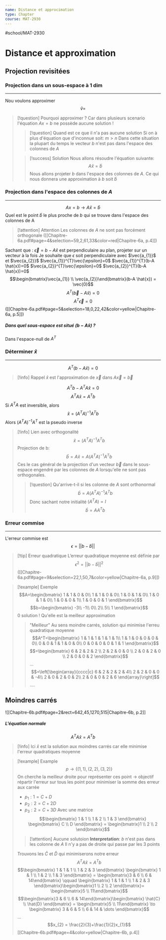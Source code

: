 ```yaml
---
name: Distance et approcimation
type: Chapter
course: MAT-2930
---
```

#school/MAT-2930 

# Distance et approximation

Projection revisitées
---
### Projection dans un sous-espace à 1 dim
---
Nou voulons approximer
$$\hat{v} = $$

> [!question] Pourquoi approximer ?
> Car dans plusieurs scenario l'équation $Ax=b$ ne possède aucune solution !
> > [!question] Quand est ce que il n'a pas aucune solution
> > Si on à plus d'équation que d'inconnue
> > soit: $m > n$
> > Dans cette situation la plupart du temps le vecteur $b$ n'est pas dans l'espace des colonnes de $A$
> 
> > [!success] Solution
> > Nous allons résoudre l'équation suivante:
> > $$A \hat{x} = \hat{b}$$
> > Nous allons projeter $b$ dans l'espace des colonnes de $A$. Ce qui nous donnera une approximation à $b$ soit $\hat{b}$

### Projection dans l'espace des colonnes de $A$
---
$$Ax= b \longrightarrow A \hat{x} = \hat{b}$$
Quel est le point $\hat{b}$ le plus proche de $b$ qui se trouve dans l'espace des colonnes de A
> [!attention] Attention
> Les colonnes de $A$ ne sont pas forcément orthogonale
([[Chapitre-6a.pdf#page=4&selection=59,2,61,33&color=red|Chapitre-6a, p.4]])

Sachant que : $\vec{\epsilon} = b - A \hat{x}$ est perpendiculaire au plan, projeter sur un vecteur à la fois
Je souhaite que $\epsilon$ soit perpendiculaire avec $\vec{a_{1}}$ et $\vec{a_{2}}$
	$\vec{a_{1}}^{T}\vec{\epsilon}=0$
	$\vec{a_{1}}^{T}(b-A \hat{x})=0$
	$\vec{a_{2}}^{T}\vec{\epsilon}=0$
	$\vec{a_{2}}^{T}(b-A \hat{x})=0$
	$$\begin{bmatrix}\vec{a_{1}} \\ \vec{a_{2}}\end{bmatrix}(b-A \hat{x}) = \vec{0}$$
	$$A^{T}(\vec{b}-A \hat{x}) = 0$$
	$$A^{T}\vec{\epsilon} = 0$$
([[Chapitre-6a.pdf#page=5&selection=18,0,22,42&color=yellow|Chapitre-6a, p.5]])

##### Dans quel sous-espace est situé $(b-A \hat{x})$ ?
Dans l'espace-null de $A^T$

### Déterminer $\hat{x}$
---
$$A^T(b-A \hat{x}) = 0$$
> [!info] Rappel
> $\hat{x}$ est l'approximation de $\vec{x}$ dans $A \vec{x} = \vec{b}$

$$A^T b - A^TA \hat{x} = 0$$
$$A^TA \hat{x} = A^T b$$
Si $A^TA$ est inversible, alors $$\hat{x} = (A^TA)^{-1}A^Tb$$
Alors $(A^TA)^{-1}A^T$ est la pseudo inverse

> [!info] Lien avec orthogonalité
> $$\hat{x} = (A^TA)^{-1}A^Tb$$
> Projection de b:
> $$\hat{b} = A \hat{x} = A(A^TA)^{-1}A^Tb$$
> Ces le cas général de la projection d'un vecteur $\vec{b}$ dans le sous-espace engendré par les colonnes de $A$ lorsqu'elle ne sont pas orthogonales.
> > [!question] Qu'arrive-t-il si les colonne de $A$ sont orthonormal
> > $$\hat{b} = A(A^TA)^{-1}A^Tb$$
> > Donc sachant notre initialité $(A^TA) = I$
> > $$\hat{b}=AA^Tb$$

### Erreur commise
---
L'erreur commise est
$$\epsilon = ||b - \hat{b}||$$
> [!tip] Erreur quadratique
> L’erreur quadratique moyenne est définie par 
> $$\epsilon^{2} = ||b - \hat{b}||^{2}$$
> ([[Chapitre-6a.pdf#page=9&selection=22,1,50,7&color=yellow|Chapitre-6a, p.9]])

>[!example] Exemple
> $$A=\begin{bmatrix}
 1 & 1 & 0 & 0\\
 1 & 1 & 0 & 0\\
 1 & 0 & 1 & 0\\
 1 & 0 & 1 & 0\\
 1 & 0 & 0 & 1\\
 1 & 0 & 0 & 1
\end{bmatrix}$$
> $$b=\begin{bmatrix}
 -3\\
 -1\\
 0\\
 2\\
 5\\
 1
\end{bmatrix}$$
> 0 solution !
> Qu'elle est la meilleur approximation
> > "Meilleur" Au sens moindre carrés, solution qui minimise l'erreu quadratique moyenne
>  $$A^T=\begin{bmatrix}
 1 & 1 & 1 & 1 & 1 & 1\\
 1 & 1 & 0 & 0 & 0 & 0\\
 0 & 0 & 1 & 1 & 0 & 0\\
 0 & 0 & 0 & 0 & 1 & 1
\end{bmatrix}$$
> $$=\begin{bmatrix}
 6 & 2 & 2 & 2 \\
 2 & 2 & 0 & 0 \\
 2 & 0 & 2 & 0 \\
 2 & 0 & 0 & 2 
\end{bmatrix}$$
> ...
>  $$=\left[\begin{array}{cccc|c}
 6 & 2 & 2 & 2 & 4\\
 2 & 2 & 0 & 0 & -4\\
 2 & 0 & 2 & 0 & 2\\
 2 & 0 & 0 & 2 & 6 
\end{array}\right]$$
> ....

Moindres carrés
---
![[Chapitre-6b.pdf#page=2&rect=642,45,1270,515|Chapitre-6b, p.2]]

##### L'équation normale
$$A^{T}A \hat{x} = A ^{T}b$$
> [!info] 
> Ici $\hat{x}$ est la solution aux moindres carrés car elle minimise l'erreur quadratiques moyenne

> [!example] Example
>  $$p \to \{(1,1), (2, 2), (3, 2)\}$$
>  On cherche la meilleur droite pour représenter ces point
>  $\to$ objectif répartir l'erreur sur tous les point pour minimiser la somme des erreur aux carrée
>  - $p_{1} : 1 = C + D$
>  - $p_{2} : 2 = C + 2D$
>  - $p_{3} : 2 = C + 3D$
>  Avec une matrice
>  $$\begin{bmatrix} 1 & 1 \\ 1 & 2 \\ 1 & 3 \end{bmatrix} \begin{bmatrix} C \\ D \end{bmatrix} = \begin{bmatrix}1 \\ 2 \\ 2 \end{bmatrix}$$
>  > [!attention] Aucune solutoion
>  > **Interpretation**: $b$ n'est pas dans les colonne de $A$
>  > Il n'y a pas de droite qui passe par les 3 points
>  
>  Trouvons les $\hat{C}$ et $\hat{D}$ qui minimiserons notre erreur
>  $$A^TA \hat{x} = A^{T}b$$
>  $$\begin{bmatrix} 1 & 1 & 1 \\ 1 & 2 & 3 \end{bmatrix} \begin{bmatrix} 1 & 1 \\ 1 & 2 \\ 1 & 3 \end{bmatrix} = \begin{bmatrix}3 & 6 \\ 6 & 14\end{bmatrix} \qquad \begin{bmatrix} 1 & 1 & 1 \\ 1 & 2 & 3 \end{bmatrix}\begin{bmatrix}1 \\ 2 \\ 2 \end{bmatrix}= \begin{bmatrix}5 \\ 11\end{bmatrix}$$
>  $$\begin{bmatrix}3 & 6 \\ 6 & 14\end{bmatrix}\begin{bmatrix} \hat{C} \\ \hat{D} \end{bmatrix} = \begin{bmatrix}5 \\ 11\end{bmatrix} \to \begin{bmatrix} 3 & 6 & 5 \\ 6 & 14 & \dots \end{bmatrix}$$
>  ...
>  $$x_{2} = \frac{2}{3}+\frac{1}{2}x_{1}$$
>  [[Chapitre-6b.pdf#page=4&color=yellow|Chapitre-6b, p.4]]

